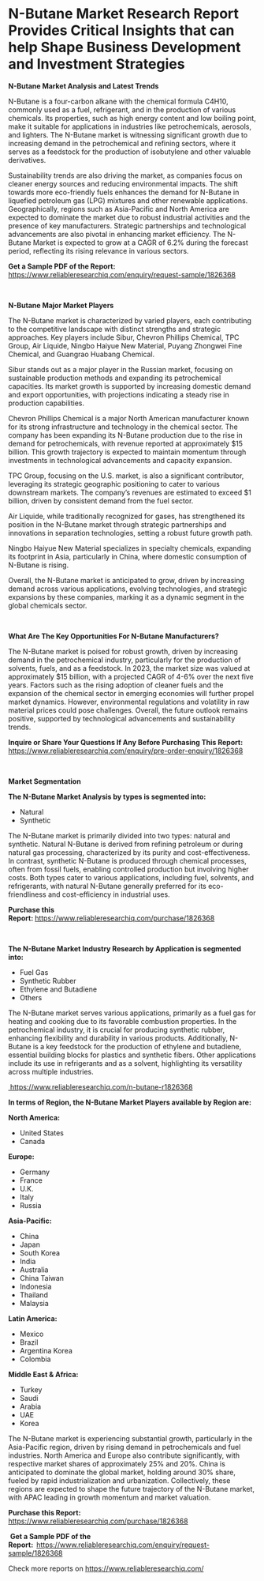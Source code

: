 <p><h1>N-Butane Market Research Report Provides Critical Insights that can help Shape Business Development and Investment Strategies</h1></p><p><strong>N-Butane Market Analysis and Latest Trends</strong></p>
<p><p>N-Butane is a four-carbon alkane with the chemical formula C4H10, commonly used as a fuel, refrigerant, and in the production of various chemicals. Its properties, such as high energy content and low boiling point, make it suitable for applications in industries like petrochemicals, aerosols, and lighters. The N-Butane market is witnessing significant growth due to increasing demand in the petrochemical and refining sectors, where it serves as a feedstock for the production of isobutylene and other valuable derivatives. </p><p>Sustainability trends are also driving the market, as companies focus on cleaner energy sources and reducing environmental impacts. The shift towards more eco-friendly fuels enhances the demand for N-Butane in liquefied petroleum gas (LPG) mixtures and other renewable applications. Geographically, regions such as Asia-Pacific and North America are expected to dominate the market due to robust industrial activities and the presence of key manufacturers. Strategic partnerships and technological advancements are also pivotal in enhancing market efficiency. The N-Butane Market is expected to grow at a CAGR of 6.2% during the forecast period, reflecting its rising relevance in various sectors.</p></p>
<p><strong>Get a Sample PDF of the Report:&nbsp;</strong> <a href="https://www.reliableresearchiq.com/enquiry/request-sample/1826368?utm_campaign=103&utm_medium=2&utm_source=Github&utm_content=ia&utm_term=03022025&utm_id=n-butane">https://www.reliableresearchiq.com/enquiry/request-sample/1826368</a></p>
<p>&nbsp;</p>
<p><strong>N-Butane Major Market Players</strong></p>
<p><p>The N-Butane market is characterized by varied players, each contributing to the competitive landscape with distinct strengths and strategic approaches. Key players include Sibur, Chevron Phillips Chemical, TPC Group, Air Liquide, Ningbo Haiyue New Material, Puyang Zhongwei Fine Chemical, and Guangrao Huabang Chemical.</p><p>Sibur stands out as a major player in the Russian market, focusing on sustainable production methods and expanding its petrochemical capacities. Its market growth is supported by increasing domestic demand and export opportunities, with projections indicating a steady rise in production capabilities.</p><p>Chevron Phillips Chemical is a major North American manufacturer known for its strong infrastructure and technology in the chemical sector. The company has been expanding its N-Butane production due to the rise in demand for petrochemicals, with revenue reported at approximately $15 billion. This growth trajectory is expected to maintain momentum through investments in technological advancements and capacity expansion.</p><p>TPC Group, focusing on the U.S. market, is also a significant contributor, leveraging its strategic geographic positioning to cater to various downstream markets. The company’s revenues are estimated to exceed $1 billion, driven by consistent demand from the fuel sector.</p><p>Air Liquide, while traditionally recognized for gases, has strengthened its position in the N-Butane market through strategic partnerships and innovations in separation technologies, setting a robust future growth path.</p><p>Ningbo Haiyue New Material specializes in specialty chemicals, expanding its footprint in Asia, particularly in China, where domestic consumption of N-Butane is rising. </p><p>Overall, the N-Butane market is anticipated to grow, driven by increasing demand across various applications, evolving technologies, and strategic expansions by these companies, marking it as a dynamic segment in the global chemicals sector.</p></p>
<p>&nbsp;</p>
<p><strong>What Are The Key Opportunities For N-Butane Manufacturers?</strong></p>
<p><p>The N-Butane market is poised for robust growth, driven by increasing demand in the petrochemical industry, particularly for the production of solvents, fuels, and as a feedstock. In 2023, the market size was valued at approximately $15 billion, with a projected CAGR of 4-6% over the next five years. Factors such as the rising adoption of cleaner fuels and the expansion of the chemical sector in emerging economies will further propel market dynamics. However, environmental regulations and volatility in raw material prices could pose challenges. Overall, the future outlook remains positive, supported by technological advancements and sustainability trends.</p></p>
<p><strong>Inquire or Share Your Questions If Any Before Purchasing This Report:</strong> <a href="https://www.reliableresearchiq.com/enquiry/pre-order-enquiry/1826368?utm_campaign=103&utm_medium=2&utm_source=Github&utm_content=ia&utm_term=03022025&utm_id=n-butane">https://www.reliableresearchiq.com/enquiry/pre-order-enquiry/1826368</a></p>
<p>&nbsp;</p>
<p><strong>Market Segmentation</strong></p>
<p><strong>The N-Butane Market Analysis by types is segmented into:</strong></p>
<p><ul><li>Natural</li><li>Synthetic</li></ul></p>
<p><p>The N-Butane market is primarily divided into two types: natural and synthetic. Natural N-Butane is derived from refining petroleum or during natural gas processing, characterized by its purity and cost-effectiveness. In contrast, synthetic N-Butane is produced through chemical processes, often from fossil fuels, enabling controlled production but involving higher costs. Both types cater to various applications, including fuel, solvents, and refrigerants, with natural N-Butane generally preferred for its eco-friendliness and cost-efficiency in industrial uses.</p></p>
<p><strong>Purchase this Report:&nbsp;</strong><a href="https://www.reliableresearchiq.com/purchase/1826368?utm_campaign=103&utm_medium=2&utm_source=Github&utm_content=ia&utm_term=03022025&utm_id=n-butane">https://www.reliableresearchiq.com/purchase/1826368</a></p>
<p>&nbsp;</p>
<p><strong>The N-Butane Market Industry Research by Application is segmented into:</strong></p>
<p><ul><li>Fuel Gas</li><li>Synthetic Rubber</li><li>Ethylene and Butadiene</li><li>Others</li></ul></p>
<p><p>The N-Butane market serves various applications, primarily as a fuel gas for heating and cooking due to its favorable combustion properties. In the petrochemical industry, it is crucial for producing synthetic rubber, enhancing flexibility and durability in various products. Additionally, N-Butane is a key feedstock for the production of ethylene and butadiene, essential building blocks for plastics and synthetic fibers. Other applications include its use in refrigerants and as a solvent, highlighting its versatility across multiple industries.</p></p>
<p><a href="https://www.reliableresearchiq.com/n-butane-r1826368?utm_campaign=103&utm_medium=2&utm_source=Github&utm_content=ia&utm_term=03022025&utm_id=n-butane">&nbsp;https://www.reliableresearchiq.com/n-butane-r1826368</a></p>
<p><strong>In terms of Region, the N-Butane Market Players available by Region are:</strong></p>
<p>
    <p> <strong> North America: </strong>
        <ul>
            <li>United States</li>
            <li>Canada</li>
        </ul>
        </p> 
    <p> <strong> Europe: </strong>
        <ul>
            <li>Germany</li>
            <li>France</li>
            <li>U.K.</li>
            <li>Italy</li>
            <li>Russia</li>
        </ul>
        </p> 
    <p> <strong> Asia-Pacific: </strong>
        <ul>
            <li>China</li>
            <li>Japan</li>
            <li>South Korea</li>
            <li>India</li>
            <li>Australia</li>
            <li>China Taiwan</li>
            <li>Indonesia</li>
            <li>Thailand</li>
            <li>Malaysia</li>
        </ul>
        </p> 
    <p> <strong> Latin America: </strong>
        <ul>
            <li>Mexico</li>
            <li>Brazil</li>
            <li>Argentina Korea</li>
            <li>Colombia</li>
        </ul>
        </p> 
    <p> <strong> Middle East & Africa: </strong>
        <ul>
            <li>Turkey</li>
            <li>Saudi</li>
            <li>Arabia</li>
            <li>UAE</li>
            <li>Korea</li>
        </ul>
    </p>
    </p>
<p><p>The N-Butane market is experiencing substantial growth, particularly in the Asia-Pacific region, driven by rising demand in petrochemicals and fuel industries. North America and Europe also contribute significantly, with respective market shares of approximately 25% and 20%. China is anticipated to dominate the global market, holding around 30% share, fueled by rapid industrialization and urbanization. Collectively, these regions are expected to shape the future trajectory of the N-Butane market, with APAC leading in growth momentum and market valuation.</p></p>
<p><strong>Purchase this Report: </strong><a href="https://www.reliableresearchiq.com/purchase/1826368?utm_campaign=103&utm_medium=2&utm_source=Github&utm_content=ia&utm_term=03022025&utm_id=n-butane">https://www.reliableresearchiq.com/purchase/1826368</a></p>
<p>&nbsp;<strong>Get a Sample PDF of the Report:&nbsp;&nbsp;</strong><a href="https://www.reliableresearchiq.com/enquiry/request-sample/1826368?utm_campaign=103&utm_medium=2&utm_source=Github&utm_content=ia&utm_term=03022025&utm_id=n-butane">https://www.reliableresearchiq.com/enquiry/request-sample/1826368</a></p>
<p><strong></strong></p>
<p>Check more reports on <a href="https://www.reliableresearchiq.com/?utm_campaign=103&utm_medium=2&utm_source=Github&utm_content=ia&utm_term=03022025&utm_id=n-butane">https://www.reliableresearchiq.com/</a></p>